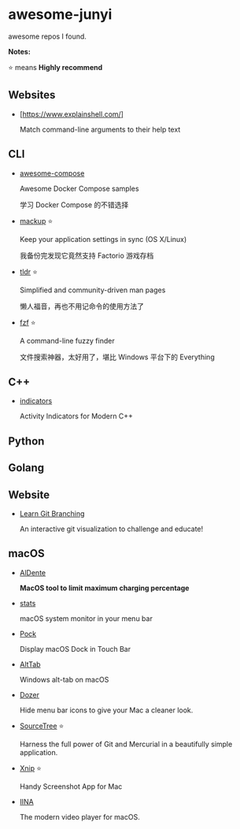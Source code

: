 # awesome-junyi
awesome repos I found.

**Notes:**

⭐ means **Highly recommend**

## Websites

- [https://www.explainshell.com/]

   Match command-line arguments to their help text



## CLI
- [awesome-compose](https://github.com/docker/awesome-compose)
   
   Awesome Docker Compose samples
   
   学习 Docker Compose 的不错选择

- [mackup](https://github.com/lra/mackup) ⭐

   Keep your application settings in sync (OS X/Linux)
   
   我备份完发现它竟然支持 Factorio 游戏存档

- [tldr](https://github.com/tldr-pages/tldr) ⭐

   Simplified and community-driven man pages
   
   懒人福音，再也不用记命令的使用方法了

- [fzf](https://github.com/junegunn/fzf#usage) ⭐

   A command-line fuzzy finder
   
   文件搜索神器，太好用了，堪比 Windows 平台下的 Everything


## C++

- [indicators](https://github.com/p-ranav/indicators)

   Activity Indicators for Modern C++

## Python


## Golang

## Website

- [Learn Git Branching](https://github.com/pcottle/learnGitBranching)

   An interactive git visualization to challenge and educate!

## macOS

- [AlDente](https://github.com/davidwernhart/AlDente)

   **MacOS tool to limit maximum charging percentage**
   
- [stats](https://github.com/exelban/stats)

   macOS system monitor in your menu bar
   
- [Pock](https://github.com/pigigaldi/Pock)

   Display macOS Dock in Touch Bar

- [AltTab](https://github.com/lwouis/alt-tab-macos)

   Windows alt-tab on macOS

- [Dozer](https://github.com/Mortennn/Dozer)

   Hide menu bar icons to give your Mac a cleaner look.
   
- [SourceTree](https://www.sourcetreeapp.com/) ⭐

   Harness the full power of Git and Mercurial in a beautifully simple application.

- [Xnip](http://xnipapp.com/) ⭐

   Handy Screenshot App for Mac

- [IINA](https://github.com/iina/iina)

   The modern video player for macOS.
